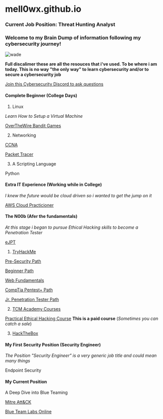 # mell0wx.github.io

### Current Job Position: Threat Hunting Analyst

### Welcome to my Brain Dump of information following my cybersecurity journey!

![wade](https://user-images.githubusercontent.com/21230024/218868591-0bccb869-b718-4f09-ad37-c701e9c1e870.jpg)


**Full discalimer these are all the resouces that i've used. To be where i am today. This is no way "the only way" to learn cybersecurity and/or to secure a cybersecurity job**

[Join this Cybersecurity Discord to ask questions](https://discord.com/servers/martian-defense-cyber-team-cybersecurity-966495228385198150)

#### Complete Beginner (College Days)

1. Linux 

*Learn How to Setup a Virtual Machine*

[OverTheWire Bandit Games](https://overthewire.org/wargames/bandit/)

2. Networking

[CCNA](https://www.cisco.com/c/en/us/training-events/training-certifications/certifications/associate/ccna.html) 

[Packet Tracer](https://www.netacad.com/courses/packet-tracer)

3. A Scripting Language

Python

#### Extra IT Experience (Working while in College)

*I knew the future would be cloud driven so i wanted to get the jump on it*

[AWS Cloud Practicioner](https://aws.amazon.com/certification/certified-cloud-practitioner/)

#### The N00b (Afer the fundamentals)
*At this stage i began to pursue Ethical Hacking skills to become a Penetration Tester*

[eJPT](https://elearnsecurity.com/product/ejpt-certification/)

1. [TryHackMe](https://tryhackme.com/dashboard)

[Pre-Security Path](https://tryhackme.com/path-action/presecurity/join)

[Beginner Path](https://tryhackme.com/path-action/beginner/join)

[Web Fundamentals](https://tryhackme.com/path-action/web/join)

[CompTia Pentest+ Path](https://tryhackme.com/path-action/pentestplus/join)

[Jr. Penetration Tester Path](https://tryhackme.com/path-action/jrpenetrationtester/join)

2. [TCM Academy Courses](https://academy.tcm-sec.com/)

[Practical Ethical Hacking Course](https://academy.tcm-sec.com/courses/enrolled/1152300) **This is a paid course** (*Sometimes you can catch a sale*)

3. [HackTheBox](https://www.hackthebox.com/)

#### My First Security Position (Security Engineer)

*The Position "Security Engineer" is a very generic job title and could mean many things*

Endpoint Security

#### My Current Position


A Deep Dive into Blue Teaming

[Mitre Att&CK](https://attack.mitre.org/matrices/enterprise/)

[Blue Team Labs Online](https://blueteamlabs.online/)







